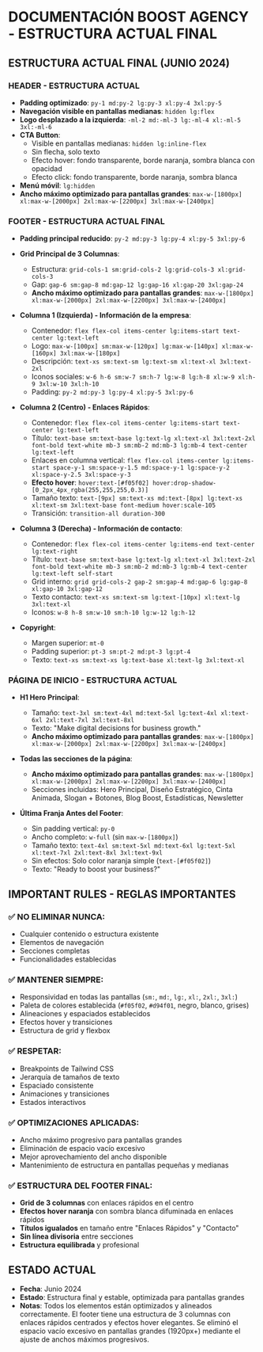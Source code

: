 # DOCUMENTACIÓN BOOST AGENCY - ESTRUCTURA ACTUAL FINAL

## ESTRUCTURA ACTUAL FINAL (JUNIO 2024)

### HEADER - ESTRUCTURA ACTUAL
- **Padding optimizado**: `py-1 md:py-2 lg:py-3 xl:py-4 3xl:py-5`
- **Navegación visible en pantallas medianas**: `hidden lg:flex`
- **Logo desplazado a la izquierda**: `-ml-2 md:-ml-3 lg:-ml-4 xl:-ml-5 3xl:-ml-6`
- **CTA Button**: 
  - Visible en pantallas medianas: `hidden lg:inline-flex`
  - Sin flecha, solo texto
  - Efecto hover: fondo transparente, borde naranja, sombra blanca con opacidad
  - Efecto click: fondo transparente, borde naranja, sombra blanca
- **Menú móvil**: `lg:hidden`
- **Ancho máximo optimizado para pantallas grandes**: `max-w-[1800px] xl:max-w-[2000px] 2xl:max-w-[2200px] 3xl:max-w-[2400px]`

### FOOTER - ESTRUCTURA ACTUAL FINAL
- **Padding principal reducido**: `py-2 md:py-3 lg:py-4 xl:py-5 3xl:py-6`
- **Grid Principal de 3 Columnas**: 
  - Estructura: `grid-cols-1 sm:grid-cols-2 lg:grid-cols-3 xl:grid-cols-3`
  - Gap: `gap-6 sm:gap-8 md:gap-12 lg:gap-16 xl:gap-20 3xl:gap-24`
  - **Ancho máximo optimizado para pantallas grandes**: `max-w-[1800px] xl:max-w-[2000px] 2xl:max-w-[2200px] 3xl:max-w-[2400px]`

- **Columna 1 (Izquierda) - Información de la empresa**:
  - Contenedor: `flex flex-col items-center lg:items-start text-center lg:text-left`
  - Logo: `max-w-[100px] sm:max-w-[120px] lg:max-w-[140px] xl:max-w-[160px] 3xl:max-w-[180px]`
  - Descripción: `text-xs sm:text-sm lg:text-sm xl:text-xl 3xl:text-2xl`
  - Iconos sociales: `w-6 h-6 sm:w-7 sm:h-7 lg:w-8 lg:h-8 xl:w-9 xl:h-9 3xl:w-10 3xl:h-10`
  - Padding: `py-2 md:py-3 lg:py-4 xl:py-5 3xl:py-6`

- **Columna 2 (Centro) - Enlaces Rápidos**:
  - Contenedor: `flex flex-col items-center lg:items-start text-center lg:text-left`
  - Título: `text-base sm:text-base lg:text-lg xl:text-xl 3xl:text-2xl font-bold text-white mb-3 sm:mb-2 md:mb-3 lg:mb-4 text-center lg:text-left`
  - Enlaces en columna vertical: `flex flex-col items-center lg:items-start space-y-1 sm:space-y-1.5 md:space-y-1 lg:space-y-2 xl:space-y-2.5 3xl:space-y-3`
  - **Efecto hover**: `hover:text-[#f05f02] hover:drop-shadow-[0_2px_4px_rgba(255,255,255,0.3)]`
  - Tamaño texto: `text-[9px] sm:text-xs md:text-[8px] lg:text-xs xl:text-sm 3xl:text-base font-medium hover:scale-105`
  - Transición: `transition-all duration-300`

- **Columna 3 (Derecha) - Información de contacto**:
  - Contenedor: `flex flex-col items-center lg:items-end text-center lg:text-right`
  - Título: `text-base sm:text-base lg:text-lg xl:text-xl 3xl:text-2xl font-bold text-white mb-3 sm:mb-2 md:mb-3 lg:mb-4 text-center lg:text-left self-start`
  - Grid interno: `grid grid-cols-2 gap-2 sm:gap-4 md:gap-6 lg:gap-8 xl:gap-10 3xl:gap-12`
  - Texto contacto: `text-xs sm:text-sm lg:text-[10px] xl:text-lg 3xl:text-xl`
  - Iconos: `w-8 h-8 sm:w-10 sm:h-10 lg:w-12 lg:h-12`

- **Copyright**:
  - Margen superior: `mt-0`
  - Padding superior: `pt-3 sm:pt-2 md:pt-3 lg:pt-4`
  - Texto: `text-xs sm:text-xs lg:text-base xl:text-lg 3xl:text-xl`

### PÁGINA DE INICIO - ESTRUCTURA ACTUAL
- **H1 Hero Principal**: 
  - Tamaño: `text-3xl sm:text-4xl md:text-5xl lg:text-4xl xl:text-6xl 2xl:text-7xl 3xl:text-8xl`
  - Texto: "Make digital decisions for business growth."
  - **Ancho máximo optimizado para pantallas grandes**: `max-w-[1800px] xl:max-w-[2000px] 2xl:max-w-[2200px] 3xl:max-w-[2400px]`

- **Todas las secciones de la página**:
  - **Ancho máximo optimizado para pantallas grandes**: `max-w-[1800px] xl:max-w-[2000px] 2xl:max-w-[2200px] 3xl:max-w-[2400px]`
  - Secciones incluidas: Hero Principal, Diseño Estratégico, Cinta Animada, Slogan + Botones, Blog Boost, Estadísticas, Newsletter

- **Última Franja Antes del Footer**:
  - Sin padding vertical: `py-0`
  - Ancho completo: `w-full` (sin `max-w-[1800px]`)
  - Tamaño texto: `text-4xl sm:text-5xl md:text-6xl lg:text-5xl xl:text-7xl 2xl:text-8xl 3xl:text-9xl`
  - Sin efectos: Solo color naranja simple (`text-[#f05f02]`)
  - Texto: "Ready to boost your business?"

## IMPORTANT RULES - REGLAS IMPORTANTES

### ✅ **NO ELIMINAR NUNCA:**
- Cualquier contenido o estructura existente
- Elementos de navegación
- Secciones completas
- Funcionalidades establecidas

### ✅ **MANTENER SIEMPRE:**
- Responsividad en todas las pantallas (`sm:`, `md:`, `lg:`, `xl:`, `2xl:`, `3xl:`)
- Paleta de colores establecida (`#f05f02`, `#d94f01`, negro, blanco, grises)
- Alineaciones y espaciados establecidos
- Efectos hover y transiciones
- Estructura de grid y flexbox

### ✅ **RESPETAR:**
- Breakpoints de Tailwind CSS
- Jerarquía de tamaños de texto
- Espaciado consistente
- Animaciones y transiciones
- Estados interactivos

### ✅ **OPTIMIZACIONES APLICADAS:**
- Ancho máximo progresivo para pantallas grandes
- Eliminación de espacio vacío excesivo
- Mejor aprovechamiento del ancho disponible
- Mantenimiento de estructura en pantallas pequeñas y medianas

### ✅ **ESTRUCTURA DEL FOOTER FINAL:**
- **Grid de 3 columnas** con enlaces rápidos en el centro
- **Efectos hover naranja** con sombra blanca difuminada en enlaces rápidos
- **Títulos igualados** en tamaño entre "Enlaces Rápidos" y "Contacto"
- **Sin línea divisoria** entre secciones
- **Estructura equilibrada** y profesional

## ESTADO ACTUAL
- **Fecha**: Junio 2024
- **Estado**: Estructura final y estable, optimizada para pantallas grandes
- **Notas**: Todos los elementos están optimizados y alineados correctamente. El footer tiene una estructura de 3 columnas con enlaces rápidos centrados y efectos hover elegantes. Se eliminó el espacio vacío excesivo en pantallas grandes (1920px+) mediante el ajuste de anchos máximos progresivos.